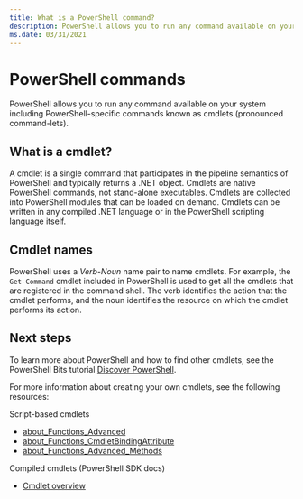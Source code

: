 ```yaml
---
title: What is a PowerShell command?
description: PowerShell allows you to run any command available on your system and includes PowerShell-specific command known as cmdlets.
ms.date: 03/31/2021
---
```

# PowerShell commands

PowerShell allows you to run any command available on your system including PowerShell-specific
commands known as cmdlets (pronounced command-lets).

## What is a cmdlet?

A cmdlet is a single command that participates in the pipeline semantics of PowerShell and typically
returns a .NET object. Cmdlets are native PowerShell commands, not stand-alone executables. Cmdlets
are collected into PowerShell modules that can be loaded on demand. Cmdlets can be written in any
compiled .NET language or in the PowerShell scripting language itself.

## Cmdlet names

PowerShell uses a _Verb-Noun_ name pair to name cmdlets. For example, the `Get-Command` cmdlet
included in PowerShell is used to get all the cmdlets that are registered in the command shell. The
verb identifies the action that the cmdlet performs, and the noun identifies the resource on which
the cmdlet performs its action.

## Next steps

To learn more about PowerShell and how to find other cmdlets, see the PowerShell Bits tutorial
[Discover PowerShell](learn/tutorials/01-discover-powershell.md).

For more information about creating your own cmdlets, see the following resources:

Script-based cmdlets

- [about_Functions_Advanced](/powershell/module/microsoft.powershell.core/about/about_functions_advanced)
- [about_Functions_CmdletBindingAttribute](/powershell/module/microsoft.powershell.core/about/about_functions_cmdletbindingattribute)
- [about_Functions_Advanced_Methods](/powershell/module/microsoft.powershell.core/about/about_functions_advanced_methods)

Compiled cmdlets (PowerShell SDK docs)

- [Cmdlet overview](developer/cmdlet/cmdlet-overview.md)

